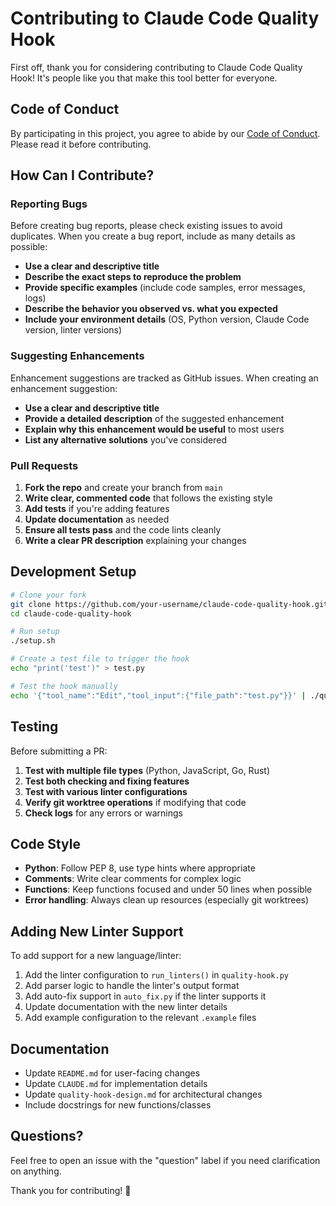 # Contributing to Claude Code Quality Hook

First off, thank you for considering contributing to Claude Code Quality Hook! It's people like you that make this tool better for everyone.

## Code of Conduct

By participating in this project, you agree to abide by our [Code of Conduct](CODE_OF_CONDUCT.md). Please read it before contributing.

## How Can I Contribute?

### Reporting Bugs

Before creating bug reports, please check existing issues to avoid duplicates. When you create a bug report, include as many details as possible:

- **Use a clear and descriptive title**
- **Describe the exact steps to reproduce the problem**
- **Provide specific examples** (include code samples, error messages, logs)
- **Describe the behavior you observed vs. what you expected**
- **Include your environment details** (OS, Python version, Claude Code version, linter versions)

### Suggesting Enhancements

Enhancement suggestions are tracked as GitHub issues. When creating an enhancement suggestion:

- **Use a clear and descriptive title**
- **Provide a detailed description** of the suggested enhancement
- **Explain why this enhancement would be useful** to most users
- **List any alternative solutions** you've considered

### Pull Requests

1. **Fork the repo** and create your branch from `main`
2. **Write clear, commented code** that follows the existing style
3. **Add tests** if you're adding features
4. **Update documentation** as needed
5. **Ensure all tests pass** and the code lints cleanly
6. **Write a clear PR description** explaining your changes

## Development Setup

```bash
# Clone your fork
git clone https://github.com/your-username/claude-code-quality-hook.git
cd claude-code-quality-hook

# Run setup
./setup.sh

# Create a test file to trigger the hook
echo "print('test')" > test.py

# Test the hook manually
echo '{"tool_name":"Edit","tool_input":{"file_path":"test.py"}}' | ./quality-hook.py
```

## Testing

Before submitting a PR:

1. **Test with multiple file types** (Python, JavaScript, Go, Rust)
2. **Test both checking and fixing features**
3. **Test with various linter configurations**
4. **Verify git worktree operations** if modifying that code
5. **Check logs** for any errors or warnings

## Code Style

- **Python**: Follow PEP 8, use type hints where appropriate
- **Comments**: Write clear comments for complex logic
- **Functions**: Keep functions focused and under 50 lines when possible
- **Error handling**: Always clean up resources (especially git worktrees)

## Adding New Linter Support

To add support for a new language/linter:

1. Add the linter configuration to `run_linters()` in `quality-hook.py`
2. Add parser logic to handle the linter's output format
3. Add auto-fix support in `auto_fix.py` if the linter supports it
4. Update documentation with the new linter details
5. Add example configuration to the relevant `.example` files

## Documentation

- Update `README.md` for user-facing changes
- Update `CLAUDE.md` for implementation details
- Update `quality-hook-design.md` for architectural changes
- Include docstrings for new functions/classes

## Questions?

Feel free to open an issue with the "question" label if you need clarification on anything.

Thank you for contributing! 🎉